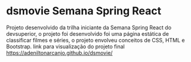 # dsmovie Semana Spring React 

Projeto desenvolvido da trilha iniciante da Semana Spring React do devsuperior, o projeto foi desenvolvido foi uma página estática de classificar filmes e séries, o projeto envolveu conceitos de CSS, HTML e Bootstrap. 
link para visualização do projeto final https://adeniltonarcanjo.github.io/dsmovie/
